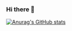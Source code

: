 ### Hi there 👋

[![Anurag's GitHub stats](https://github-readme-stats.vercel.app/api?username=BillSkills)](https://github.com/anuraghazra/github-readme-stats)
